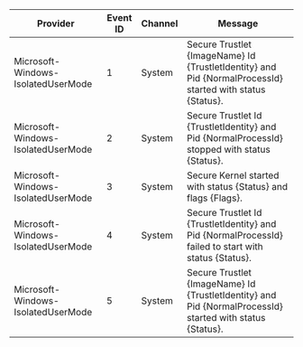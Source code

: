 Provider                            |  Event ID  |  Channel  |  Message
------------------------------------|------------|-----------|-----------------------------------------------------------------------------------------------------------
Microsoft-Windows-IsolatedUserMode  |  1         |  System   |  Secure Trustlet {ImageName} Id {TrustletIdentity} and Pid {NormalProcessId} started with status {Status}.
Microsoft-Windows-IsolatedUserMode  |  2         |  System   |  Secure Trustlet Id {TrustletIdentity} and Pid {NormalProcessId} stopped with status {Status}.
Microsoft-Windows-IsolatedUserMode  |  3         |  System   |  Secure Kernel started with status {Status} and flags {Flags}.
Microsoft-Windows-IsolatedUserMode  |  4         |  System   |  Secure Trustlet Id {TrustletIdentity} and Pid {NormalProcessId} failed to start with status {Status}.
Microsoft-Windows-IsolatedUserMode  |  5         |  System   |  Secure Trustlet {ImageName} Id {TrustletIdentity} and Pid {NormalProcessId} started with status {Status}.